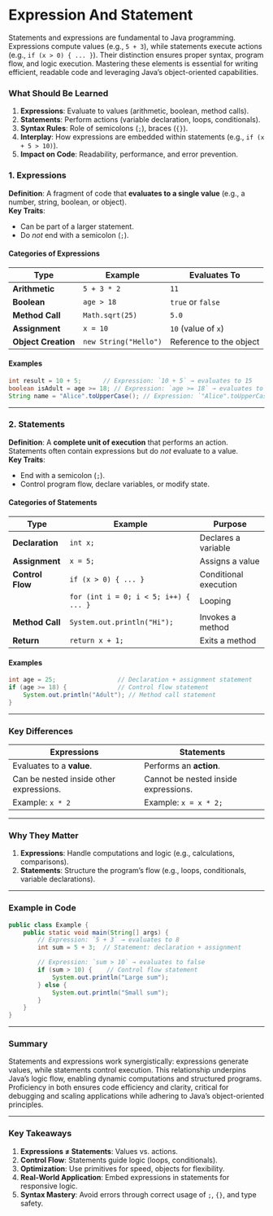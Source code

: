 # Expression And Statement

Statements and expressions are fundamental to Java programming. Expressions compute values (e.g., `5 + 3`), while statements execute actions (e.g., `if (x > 0) { ... }`). Their distinction ensures proper syntax, program flow, and logic execution. Mastering these elements is essential for writing efficient, readable code and leveraging Java’s object-oriented capabilities.

### **What Should Be Learned**

1. **Expressions**: Evaluate to values (arithmetic, boolean, method calls).
2. **Statements**: Perform actions (variable declaration, loops, conditionals).
3. **Syntax Rules**: Role of semicolons (`;`), braces (`{}`).
4. **Interplay**: How expressions are embedded within statements (e.g., `if (x + 5 > 10)`).
5. **Impact on Code**: Readability, performance, and error prevention.

### **1. Expressions**  
**Definition**: A fragment of code that **evaluates to a single value** (e.g., a number, string, boolean, or object).  
**Key Traits**:  

- Can be part of a larger statement.  
- Do *not* end with a semicolon (`;`).  

#### **Categories of Expressions**  
| **Type**            | **Example**           | **Evaluates To**        |
| ------------------- | --------------------- | ----------------------- |
| **Arithmetic**      | `5 + 3 * 2`           | `11`                    |
| **Boolean**         | `age > 18`            | `true` or `false`       |
| **Method Call**     | `Math.sqrt(25)`       | `5.0`                   |
| **Assignment**      | `x = 10`              | `10` (value of `x`)     |
| **Object Creation** | `new String("Hello")` | Reference to the object |

#### **Examples**  
```java  
int result = 10 + 5;      // Expression: `10 + 5` → evaluates to 15  
boolean isAdult = age >= 18; // Expression: `age >= 18` → evaluates to true/false  
String name = "Alice".toUpperCase(); // Expression: `"Alice".toUpperCase()` → "ALICE"  
```

---

### **2. Statements**  
**Definition**: A **complete unit of execution** that performs an action. Statements often contain expressions but do *not* evaluate to a value.  
**Key Traits**:  
- End with a semicolon (`;`).  
- Control program flow, declare variables, or modify state.  

#### **Categories of Statements**  
| **Type**         | **Example**                           | **Purpose**           |
| ---------------- | ------------------------------------- | --------------------- |
| **Declaration**  | `int x;`                              | Declares a variable   |
| **Assignment**   | `x = 5;`                              | Assigns a value       |
| **Control Flow** | `if (x > 0) { ... }`                  | Conditional execution |
|                  | `for (int i = 0; i < 5; i++) { ... }` | Looping               |
| **Method Call**  | `System.out.println("Hi");`           | Invokes a method      |
| **Return**       | `return x + 1;`                       | Exits a method        |

#### **Examples**  
```java  
int age = 25;                 // Declaration + assignment statement  
if (age >= 18) {              // Control flow statement  
    System.out.println("Adult"); // Method call statement  
}  
```

---

### **Key Differences**  
| **Expressions**                         | **Statements**                       |
| --------------------------------------- | ------------------------------------ |
| Evaluates to a **value**.               | Performs an **action**.              |
| Can be nested inside other expressions. | Cannot be nested inside expressions. |
| Example: `x * 2`                        | Example: `x = x * 2;`                |

---

### **Why They Matter**  
1. **Expressions**: Handle computations and logic (e.g., calculations, comparisons).  
2. **Statements**: Structure the program’s flow (e.g., loops, conditionals, variable declarations).  

---

### **Example in Code**  
```java  
public class Example {  
    public static void main(String[] args) {  
        // Expression: `5 + 3` → evaluates to 8  
        int sum = 5 + 3;  // Statement: declaration + assignment  

        // Expression: `sum > 10` → evaluates to false  
        if (sum > 10) {    // Control flow statement  
            System.out.println("Large sum");  
        } else {  
            System.out.println("Small sum");  
        }  
    }  
}  
```

---

### **Summary**

Statements and expressions work synergistically: expressions generate values, while statements control execution. This relationship underpins Java’s logic flow, enabling dynamic computations and structured programs. Proficiency in both ensures code efficiency and clarity, critical for debugging and scaling applications while adhering to Java’s object-oriented principles.

------

### **Key Takeaways**

1. **Expressions ≠ Statements**: Values vs. actions.
2. **Control Flow**: Statements guide logic (loops, conditionals).
3. **Optimization**: Use primitives for speed, objects for flexibility.
4. **Real-World Application**: Embed expressions in statements for responsive logic.
5. **Syntax Mastery**: Avoid errors through correct usage of `;`, `{}`, and type safety.